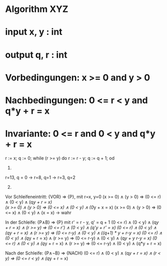 # Algorithm     XYZ
# input         x, y : int
# output        q, r : int
# Vorbedingungen: x >= 0  and  y > 0
# Nachbedingungen: 0 <= r < y and q*y + r = x
# Invariante: 0 <= r and 0 < y and q*y + r = x

r := x; q := 0;
while (r >= y)
do
  r := r - y;
  q := q + 1;
od

1)
r=13, q = 0 -> r=8, q=1 -> r=3, q=2

2)
Vor Schleifeneintritt:
{VOR} => {P}, mit r=x, y=0
(x >= 0) ∧ (y > 0) => (0 <= r) ∧ (0 < y) ∧ (q*y + r = x)    
(x >= 0) ∧ (y > 0) => (0 <= x) ∧ (0 < y) ∧ (0*y + x = x)
(x >= 0) ∧ (y > 0) => (0 <= x) ∧ (0 < y) ∧ (x = x) -> wahr

In der Schleife:
{P∧B} => {P} mit r' = r - y, q' = q + 1
(0 <= r) ∧ (0 < y) ∧ (q*y + r = x) ∧ (r >= y) => (0 <= r') ∧ (0 < y) ∧ (q'*y + r' = x)
(0 <= r) ∧ (0 < y) ∧ (q*y + r = x) ∧ (r >= y) => (0 <= r-y) ∧ (0 < y) ∧ ((q+1) * y + r-y = x)
(0 <= r) ∧ (0 < y) ∧ (q*y + r = x) ∧ (r >= y) => (0 <= r-y) ∧ (0 < y) ∧ (q*y + y r-y = x)
(0 <= r) ∧ (0 < y) ∧ (q*y + r = x) ∧ (r >= y) => (0 <= r-y) ∧ (0 < y) ∧ (q*y + r = x)

Nach der Schleife:
{P∧¬B} => {NACH}
(0 <= r) ∧ (0 < y) ∧ (q*y + r = x) ∧ (r < y) => (0 <= r < y) ∧  (q*y + r = x)







